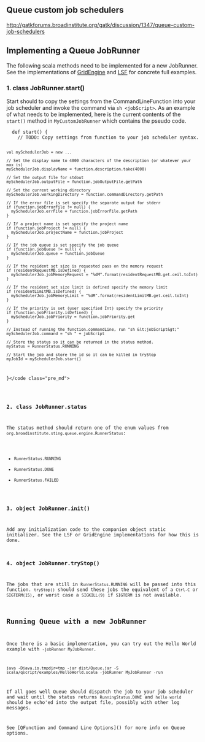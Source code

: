 ## Queue custom job schedulers

http://gatkforums.broadinstitute.org/gatk/discussion/1347/queue-custom-job-schedulers

<h2>Implementing a Queue JobRunner</h2>
<p>The following scala methods need to be implemented for a new JobRunner. See the implementations of <a href="https://github.com/broadgsa/gatk/blob/master/public/queue-framework/src/main/scala/org/broadinstitute/sting/queue/engine/gridengine/GridEngineJobRunner.scala">GridEngine</a> and <a href="https://github.com/broadgsa/gatk/blob/master/public/queue-framework/src/main/scala/org/broadinstitute/sting/queue/engine/lsf/Lsf706JobRunner.scala">LSF</a> for concrete full examples. </p>
<h3>1. class JobRunner.start()</h3>
<p>Start should to copy the settings from the CommandLineFunction into your job scheduler and invoke the command via <code>sh &lt;jobScript&gt;</code>. As an example of what needs to be implemented, here is the current contents of the <code>start()</code> method in <code>MyCustomJobRunner</code> which contains the pseudo code.</p>
<pre><code class="pre_md">  def start() {
    // TODO: Copy settings from function to your job scheduler syntax.

    val mySchedulerJob = new ...

    // Set the display name to 4000 characters of the description (or whatever your max is)
    mySchedulerJob.displayName = function.description.take(4000)

    // Set the output file for stdout
    mySchedulerJob.outputFile = function.jobOutputFile.getPath

    // Set the current working directory
    mySchedulerJob.workingDirectory = function.commandDirectory.getPath

    // If the error file is set specify the separate output for stderr
    if (function.jobErrorFile != null) {
      mySchedulerJob.errFile = function.jobErrorFile.getPath
    }

    // If a project name is set specify the project name
    if (function.jobProject != null) {
      mySchedulerJob.projectName = function.jobProject
    }

    // If the job queue is set specify the job queue
    if (function.jobQueue != null) {
      mySchedulerJob.queue = function.jobQueue
    }

    // If the resident set size is requested pass on the memory request
    if (residentRequestMB.isDefined) {
      mySchedulerJob.jobMemoryRequest = "%dM".format(residentRequestMB.get.ceil.toInt)
    }

    // If the resident set size limit is defined specify the memory limit
    if (residentLimitMB.isDefined) {
      mySchedulerJob.jobMemoryLimit = "%dM".format(residentLimitMB.get.ceil.toInt)
    }

    // If the priority is set (user specified Int) specify the priority
    if (function.jobPriority.isDefined) {
      mySchedulerJob.jobPriority = function.jobPriority.get
    }

    // Instead of running the function.commandLine, run "sh &lt;jobScript&gt;"
    mySchedulerJob.command = "sh " + jobScript

    // Store the status so it can be returned in the status method.
    myStatus = RunnerStatus.RUNNING

    // Start the job and store the id so it can be killed in tryStop
    myJobId = mySchedulerJob.start()
  }</code class="pre_md"></pre>
<h3>2. class JobRunner.status</h3>
<p>The status method should return one of the enum values from <code>org.broadinstitute.sting.queue.engine.RunnerStatus</code>:</p>
<ul>
<li><code>RunnerStatus.RUNNING</code></li>
<li><code>RunnerStatus.DONE</code></li>
<li><code>RunnerStatus.FAILED</code></li>
</ul>
<h3>3. object JobRunner.init()</h3>
<p>Add any initialization code to the companion object static initializer. See the LSF or GridEngine implementations for how this is done.</p>
<h3>4. object JobRunner.tryStop()</h3>
<p>The jobs that are still in <code>RunnerStatus.RUNNING</code> will be passed into this function. <code>tryStop()</code> should send these jobs the equivalent of a <code>Ctrl-C</code> or <code>SIGTERM(15)</code>, or worst case a <code>SIGKILL(9)</code> if <code>SIGTERM</code> is not available.</p>
<h2>Running Queue with a new JobRunner</h2>
<p>Once there is a basic implementation, you can try out the Hello World example with <code>-jobRunner MyJobRunner</code>.</p>
<pre><code class="pre_md">java -Djava.io.tmpdir=tmp -jar dist/Queue.jar -S scala/qscript/examples/HelloWorld.scala -jobRunner MyJobRunner -run</code class="pre_md"></pre>
<p>If all goes well Queue should dispatch the job to your job scheduler and wait until the status returns <code>RunningStatus.DONE</code> and <code>hello world</code> should be echo'ed into the output file, possibly with other log messages.</p>
<p>See [QFunction and Command Line Options]() for more info on Queue options.</p>